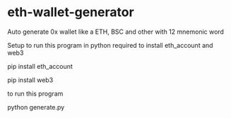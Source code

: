 # eth-wallet-generator
Auto generate 0x wallet like a ETH, BSC and other with 12 mnemonic word

Setup to run this program in python
required to install eth_account and web3

pip install eth_account

pip install web3


to run this program

python generate.py
